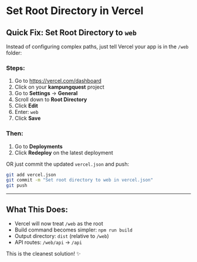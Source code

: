 # Set Root Directory in Vercel

## Quick Fix: Set Root Directory to `web`

Instead of configuring complex paths, just tell Vercel your app is in the `/web` folder:

### Steps:

1. Go to https://vercel.com/dashboard
2. Click on your **kampungquest** project
3. Go to **Settings** → **General**
4. Scroll down to **Root Directory**
5. Click **Edit**
6. Enter: `web`
7. Click **Save**

### Then:
1. Go to **Deployments**
2. Click **Redeploy** on the latest deployment

OR just commit the updated `vercel.json` and push:

```bash
git add vercel.json
git commit -m "Set root directory to web in vercel.json"
git push
```

---

## What This Does:

- Vercel will now treat `/web` as the root
- Build command becomes simpler: `npm run build`
- Output directory: `dist` (relative to `/web`)
- API routes: `/web/api` → `/api`

This is the cleanest solution! ✨